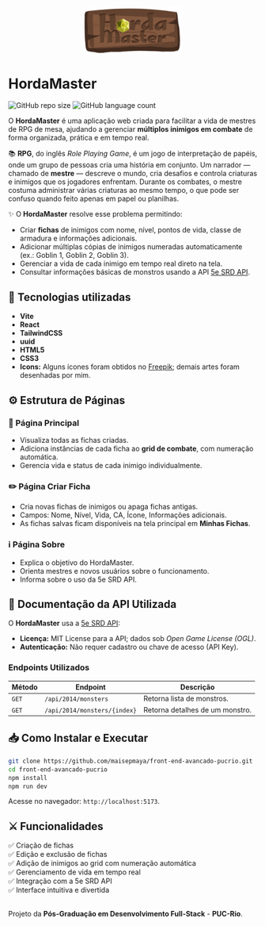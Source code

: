 <div align="center">
  <img src="src/assets/logo.png" alt="logo" width="200"/>
</div>

# HordaMaster 

![GitHub repo size](https://img.shields.io/github/repo-size/maisepmaya/front-end-puc-rio-project?style=for-the-badge)
![GitHub language count](https://img.shields.io/github/languages/count/maisepmaya/front-end-puc-rio-project?style=for-the-badge)

O **HordaMaster** é uma aplicação web criada para facilitar a vida de mestres de RPG de mesa, ajudando a gerenciar **múltiplos inimigos em combate** de forma organizada, prática e em tempo real.

📚 **RPG**, do inglês _Role Playing Game_, é um jogo de interpretação de papéis, onde um grupo de pessoas cria uma história em conjunto. Um narrador — chamado de **mestre** — descreve o mundo, cria desafios e controla criaturas e inimigos que os jogadores enfrentam. Durante os combates, o mestre costuma administrar várias criaturas ao mesmo tempo, o que pode ser confuso quando feito apenas em papel ou planilhas.

✨ O **HordaMaster** resolve esse problema permitindo:

- Criar **fichas** de inimigos com nome, nível, pontos de vida, classe de armadura e informações adicionais.
- Adicionar múltiplas cópias de inimigos numeradas automaticamente (ex.: Goblin 1, Goblin 2, Goblin 3).
- Gerenciar a vida de cada inimigo em tempo real direto na tela.
- Consultar informações básicas de monstros usando a API [5e SRD API](https://www.dnd5eapi.co/).

## 🚀 Tecnologias utilizadas

- **Vite**
- **React**
- **TailwindCSS**
- **uuid**
- **HTML5**
- **CSS3**
- **Icons:** Alguns ícones foram obtidos no [Freepik](https://www.freepik.com/); demais artes foram desenhadas por mim.

## ⚙️ Estrutura de Páginas

### 📌 Página Principal

- Visualiza todas as fichas criadas.
- Adiciona instâncias de cada ficha ao **grid de combate**, com numeração automática.
- Gerencia vida e status de cada inimigo individualmente.

### ✏️ Página Criar Ficha

- Cria novas fichas de inimigos ou apaga fichas antigas.
- Campos: Nome, Nível, Vida, CA, Ícone, Informações adicionais.
- As fichas salvas ficam disponíveis na tela principal em **Minhas Fichas**.

### ℹ️ Página Sobre

- Explica o objetivo do HordaMaster.
- Orienta mestres e novos usuários sobre o funcionamento.
- Informa sobre o uso da 5e SRD API.

## 🔗 Documentação da API Utilizada

O **HordaMaster** usa a [5e SRD API](https://www.dnd5eapi.co/):

- **Licença:** MIT License para a API; dados sob _Open Game License (OGL)_.
- **Autenticação:** Não requer cadastro ou chave de acesso (API Key).

### Endpoints Utilizados

| Método | Endpoint                     | Descrição                       |
| ------ | ---------------------------- | ------------------------------- |
| `GET`  | `/api/2014/monsters`         | Retorna lista de monstros.      |
| `GET`  | `/api/2014/monsters/{index}` | Retorna detalhes de um monstro. |

## 📥 Como Instalar e Executar

```bash
git clone https://github.com/maisepmaya/front-end-avancado-pucrio.git
cd front-end-avancado-pucrio
npm install
npm run dev
```

Acesse no navegador: `http://localhost:5173`.

## ⚔️ Funcionalidades

✅ Criação de fichas  
✅ Edição e exclusão de fichas  
✅ Adição de inimigos ao grid com numeração automática  
✅ Gerenciamento de vida em tempo real  
✅ Integração com a 5e SRD API  
✅ Interface intuitiva e divertida

##

Projeto da **Pós-Graduação em Desenvolvimento Full-Stack** - **PUC-Rio**.
